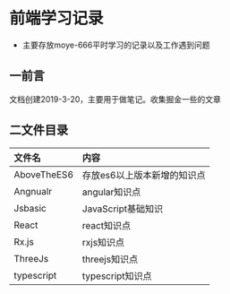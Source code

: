 # 前端学习记录

* 主要存放moye-666平时学习的记录以及工作遇到问题

## 一前言

文档创建2019-3-20，主要用于做笔记。收集掘金一些的文章

## 二文件目录
|文件名|内容|
|:-----------|:--------------|
|AboveTheES6|存放es6以上版本新增的知识点|
|Angnualr|angular知识点|
|Jsbasic|JavaScript基础知识|
|React|react知识点|
|Rx.js|rxjs知识点|
|ThreeJs|threejs知识点|
|typescript|typescript知识点|

